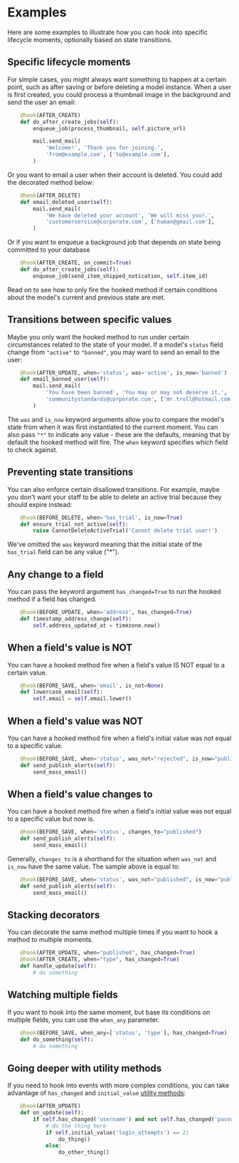 # Examples
Here are some examples to illustrate how you can hook into specific lifecycle moments, optionally based on state transitions.

## Specific lifecycle moments

For simple cases, you might always want something to happen at a certain point, such as after saving or before deleting a model instance.
When a user is first created, you could process a thumbnail image in the background and send the user an email:

```python
    @hook(AFTER_CREATE)
    def do_after_create_jobs(self):
        enqueue_job(process_thumbnail, self.picture_url)

        mail.send_mail(
            'Welcome!', 'Thank you for joining.',
            'from@example.com', ['to@example.com'],
        )
```

Or you want to email a user when their account is deleted. You could add the decorated method below:

```python
    @hook(AFTER_DELETE)
    def email_deleted_user(self):
        mail.send_mail(
            'We have deleted your account', 'We will miss you!.',
            'customerservice@corporate.com', ['human@gmail.com'],
        )
```

Or if you want to enqueue a background job that depends on state being committed to your database

```python
    @hook(AFTER_CREATE, on_commit=True)
    def do_after_create_jobs(self):
        enqueue_job(send_item_shipped_notication, self.item_id)
```

Read on to see how to only fire the hooked method if certain conditions about the model's current and previous state are met.

## Transitions between specific values

Maybe you only want the hooked method to run under certain circumstances related to the state of your model. If a model's `status` field change from `"active"` to `"banned"`, you may want to send an email to the user:

```python
    @hook(AFTER_UPDATE, when='status', was='active', is_now='banned')
    def email_banned_user(self):
        mail.send_mail(
            'You have been banned', 'You may or may not deserve it.',
            'communitystandards@corporate.com', ['mr.troll@hotmail.com'],
        )
``` 

The `was` and `is_now` keyword arguments allow you to compare the model's state from when it was first instantiated to the current moment. You can also pass `"*"` to indicate any value - these are the defaults, meaning that by default the hooked method will fire. The `when` keyword specifies which field to check against. 

## Preventing state transitions

You can also enforce certain disallowed transitions. For example, maybe you don't want your staff to be able to delete an active trial because they should expire instead:

```python
    @hook(BEFORE_DELETE, when='has_trial', is_now=True)
    def ensure_trial_not_active(self):
        raise CannotDeleteActiveTrial('Cannot delete trial user!')
```

We've omitted the `was` keyword meaning that the initial state of the `has_trial` field can be any value ("*").

## Any change to a field

You can pass the keyword argument `has_changed=True` to run the hooked method if a field has changed.

```python
    @hook(BEFORE_UPDATE, when='address', has_changed=True)
    def timestamp_address_change(self):
        self.address_updated_at = timezone.now()
```

## When a field's value is NOT

You can have a hooked method fire when a field's value IS NOT equal to a certain value.

```python
    @hook(BEFORE_SAVE, when='email', is_not=None)
    def lowercase_email(self):
        self.email = self.email.lower()
```

## When a field's value was NOT

You can have a hooked method fire when a field's initial value was not equal to a specific value.

```python
    @hook(BEFORE_SAVE, when='status', was_not="rejected", is_now="published")
    def send_publish_alerts(self):
        send_mass_email()
```

## When a field's value changes to

You can have a hooked method fire when a field's initial value was not equal to a specific value
but now is.

```python
    @hook(BEFORE_SAVE, when='status', changes_to="published")
    def send_publish_alerts(self):
        send_mass_email()
```

Generally, `changes_to` is a shorthand for the situation when `was_not` and `is_now` have the
same value. The sample above is equal to:

```python
    @hook(BEFORE_SAVE, when='status', was_not="published", is_now="published")
    def send_publish_alerts(self):
        send_mass_email()
```

## Stacking decorators

You can decorate the same method multiple times if you want to hook a method to multiple moments.

```python
    @hook(AFTER_UPDATE, when="published", has_changed=True)
    @hook(AFTER_CREATE, when="type", has_changed=True)
    def handle_update(self):
        # do something
```

## Watching multiple fields

If you want to hook into the same moment, but base its conditions on multiple fields, you can use the `when_any` parameter.

```python
    @hook(BEFORE_SAVE, when_any=['status', 'type'], has_changed=True)
    def do_something(self):
        # do something
```

## Going deeper with utility methods

If you need to hook into events with more complex conditions, you can take advantage of `has_changed` and `initial_value` [utility methods](advanced.md):

```python
    @hook(AFTER_UPDATE)
    def on_update(self):
        if self.has_changed('username') and not self.has_changed('password'):
            # do the thing here
            if self.initial_value('login_attempts') == 2:
                do_thing()
            else:
                do_other_thing()
```

